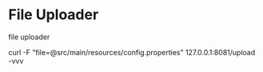 # File Uploader
 file uploader

curl -F "file=@src/main/resources/config.properties" 127.0.0.1:8081/upload -vvv


